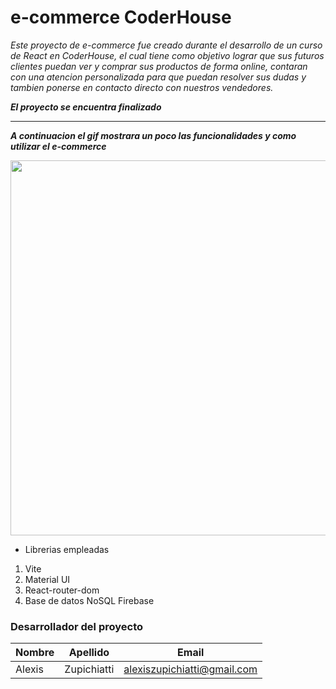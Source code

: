 # e-commerce CoderHouse

_Este proyecto de e-commerce fue creado durante el desarrollo de un curso de React en CoderHouse, el cual tiene como objetivo lograr que sus futuros clientes puedan ver y comprar sus productos de forma online, contaran con una atencion personalizada para que puedan resolver sus dudas y tambien ponerse en contacto directo con nuestros vendedores._

**_El proyecto se encuentra finalizado_**

---

**_A continuacion el gif mostrara un poco las funcionalidades y como utilizar el e-commerce_**

<p><img src="https://github.com/alexis-zupi/cursoReact/blob/main/AnimationFinal.gif" width="600" heigth="420" /></p>

- Librerias empleadas
1. Vite
2. Material UI
3. React-router-dom
4. Base de datos NoSQL Firebase
 
### Desarrollador del proyecto

|Nombre|Apellido|Email|
|---|---|---|
|Alexis|Zupichiatti|alexiszupichiatti@gmail.com|
